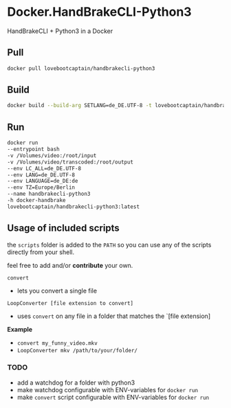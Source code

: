 # Docker.HandBrakeCLI-Python3
HandBrakeCLI + Python3 in a Docker

## Pull

```bash
docker pull lovebootcaptain/handbrakecli-python3
```

## Build
```bash
docker build --build-arg SETLANG=de_DE.UTF-8 -t lovebootcaptain/handbrakecli-python3:latest
```
## Run
```bash
docker run
--entrypoint bash
-v /Volumes/video:/root/input
-v /Volumes/video/transcoded:/root/output
--env LC_ALL=de_DE.UTF-8
--env LANG=de_DE.UTF-8
--env LANGUAGE=de_DE:de
--env TZ=Europe/Berlin
--name handbrakecli-python3
-h docker-handbrake
lovebootcaptain/handbrakecli-python3:latest
```
## Usage of included scripts

the `scripts` folder is added to the `PATH` so you can use any of the scripts directly from your shell.

feel free to add and/or **contribute** your own.

`convert` 

- lets you convert a single file

`LoopConverter [file extension to convert]`

- uses `convert` on any file in a folder that matches the `[file extension]

**Example**

- `convert my_funny_video.mkv`
- `LoopConverter mkv /path/to/your/folder/`

### TODO

- add a watchdog for a folder with python3
- make watchdog configurable with ENV-variables for `docker run`
- make `convert` script configurable with ENV-variables for `docker run`